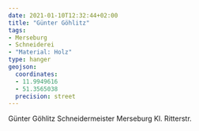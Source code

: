 ```yaml
---
date: 2021-01-10T12:32:44+02:00
title: "Günter Göhlitz"
tags:
- Merseburg
- Schneiderei
- "Material: Holz"
type: hanger
geojson:
  coordinates:
  - 11.9949616
  - 51.3565038
  precision: street
---
```

Günter Göhlitz Schneidermeister Merseburg Kl. Ritterstr.
